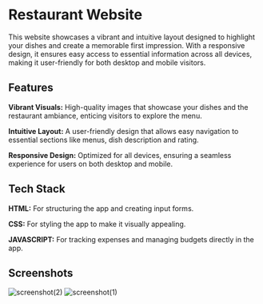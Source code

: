 
# Restaurant Website

This website showcases a vibrant and intuitive layout designed to highlight your dishes and create a memorable first impression. With a responsive design, it ensures easy access to essential information across all devices, making it user-friendly for both desktop and mobile visitors.

## Features

 **Vibrant Visuals:** High-quality images that showcase your dishes and the restaurant ambiance, enticing visitors to explore the menu.

 **Intuitive Layout:** A user-friendly design that allows easy navigation to essential sections like menus, dish description and rating.


 **Responsive Design:** Optimized for all devices, ensuring a seamless experience for users on both desktop and mobile.

## Tech Stack


**HTML:** For structuring the app and creating input forms. 

 **CSS:** For styling the app to make it visually appealing.  

 **JAVASCRIPT:** For tracking expenses and managing budgets directly in the app.  
 
## Screenshots

![screenshot(2)](https://github.com/user-attachments/assets/a6d94091-0160-4527-b6cd-c9d3c0e4aae3)
![screenshot(1)](https://github.com/user-attachments/assets/d0ebde5c-85b9-4815-9d73-cb332923c1b5)









